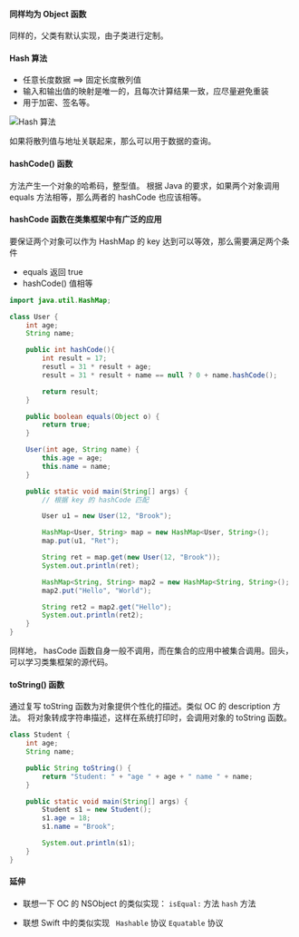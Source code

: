 #### 同样均为 Object 函数
同样的，父类有默认实现，由子类进行定制。

#### Hash 算法
- 任意长度数据 ==> 固定长度散列值
- 输入和输出值的映射是唯一的，且每次计算结果一致，应尽量避免重装
- 用于加密、签名等。


![Hash 算法](http://upload-images.jianshu.io/upload_images/73339-2ad67b9a8406830a.png?imageMogr2/auto-orient/strip%7CimageView2/2/w/1240)

如果将散列值与地址关联起来，那么可以用于数据的查询。

#### hashCode() 函数
方法产生一个对象的哈希码，整型值。
根据 Java 的要求，如果两个对象调用 equals 方法相等，那么两者的 hashCode 也应该相等。

#### hashCode 函数在类集框架中有广泛的应用
要保证两个对象可以作为 HashMap 的 key 达到可以等效，那么需要满足两个条件
- equals 返回 true
- hashCode() 值相等
```Java
import java.util.HashMap;

class User {
	int age;
	String name;

	public int hashCode(){
		int result = 17;
		resutl = 31 * result + age;
		result = 31 * result + name == null ? 0 + name.hashCode();

		return result;
	}

	public boolean equals(Object o) {
		return true;
	}

	User(int age, String name) {
		this.age = age;
		this.name = name;
	}

	public static void main(String[] args) {
		// 根据 key 的 hashCode 匹配

		User u1 = new User(12, "Brook");

		HashMap<User, String> map = new HashMap<User, String>();
		map.put(u1, "Ret");

		String ret = map.get(new User(12, "Brook"));
		System.out.println(ret);

		HashMap<String, String> map2 = new HashMap<String, String>();
		map2.put("Hello", "World");

		String ret2 = map2.get("Hello");
		System.out.println(ret2);
	}
}
```
同样地， hasCode 函数自身一般不调用，而在集合的应用中被集合调用。回头，可以学习类集框架的源代码。

#### toString() 函数
通过复写 toString 函数为对象提供个性化的描述。类似 OC 的 description 方法。
将对象转成字符串描述，这样在系统打印时，会调用对象的 toString 函数。
```Java
class Student {
	int age;
	String name;

	public String toString() {
		return "Student: " + "age " + age + " name " + name;
	}

	public static void main(String[] args) {
		Student s1 = new Student();
		s1.age = 18;
		s1.name = "Brook";

		System.out.println(s1);
	}
}
```

#### 延伸
- 联想一下 OC 的 NSObject 的类似实现：
``` isEqual: ``` 方法
``` hash ``` 方法

- 联想 Swift 中的类似实现
``` Hashable``` 协议
``` Equatable ``` 协议

